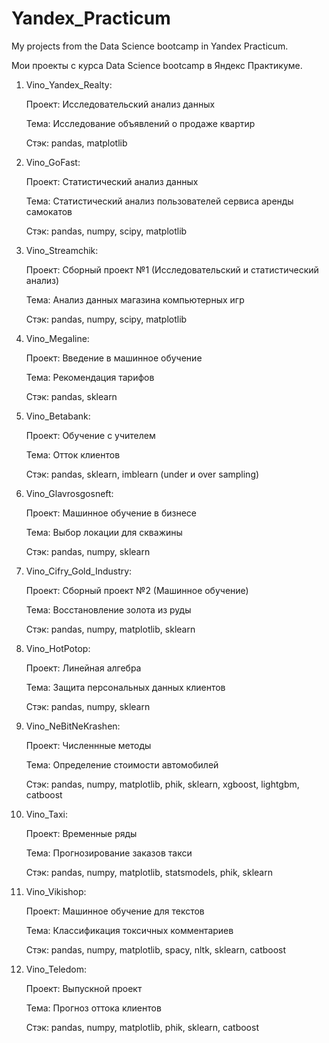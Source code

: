 # Yandex_Practicum
My projects from the Data Science bootcamp in Yandex Practicum.

Мои проекты с курса Data Science bootcamp в Яндекс Практикуме.

1. Vino_Yandex_Realty:
   
   Проект: Исследовательский анализ данных
   
   Тема: Исследование объявлений о продаже квартир
   
   Стэк: pandas, matplotlib

2. Vino_GoFast:

   Проект: Статистический анализ данных

   Тема: Статистический анализ пользователей сервиса аренды самокатов

   Стэк: pandas, numpy, scipy, matplotlib

3. Vino_Streamchik:

   Проект: Сборный проект №1 (Исследовательский и статистический анализ)

   Тема: Анализ данных магазина компьютерных игр

   Стэк: pandas, numpy, scipy, matplotlib

4. Vino_Megaline:

   Проект: Введение в машинное обучение

   Тема: Рекомендация тарифов

   Стэк: pandas, sklearn

5. Vino_Betabank:

   Проект: Обучение с учителем

   Тема: Отток клиентов

   Стэк: pandas, sklearn, imblearn (under и over sampling)

6. Vino_Glavrosgosneft:

   Проект: Машинное обучение в бизнесе

   Тема: Выбор локации для скважины

   Стэк: pandas, numpy, sklearn

7. Vino_Cifry_Gold_Industry:

   Проект: Сборный проект №2 (Машинное обучение)

   Тема: Восстановление золота из руды

   Стэк: pandas, numpy, matplotlib, sklearn

8. Vino_HotPotop:

   Проект: Линейная алгебра

   Тема: Защита персональных данных клиентов

   Стэк: pandas, numpy, sklearn

9. Vino_NeBitNeKrashen:

   Проект: Численнные методы

   Тема: Определение стоимости автомобилей

   Стэк: pandas, numpy, matplotlib, phik, sklearn, xgboost, lightgbm, catboost

10. Vino_Taxi:

    Проект: Временные ряды

    Тема: Прогнозирование заказов такси

    Стэк: pandas, numpy, matplotlib, statsmodels, phik, sklearn

11. Vino_Vikishop:

    Проект: Машинное обучение для текстов

    Тема: Классификация токсичных комментариев

    Стэк: pandas, numpy, matplotlib, spacy, nltk, sklearn, catboost

12. Vino_Teledom:

    Проект: Выпускной проект

    Тема: Прогноз оттока клиентов

    Стэк: pandas, numpy, matplotlib, phik, sklearn, catboost
